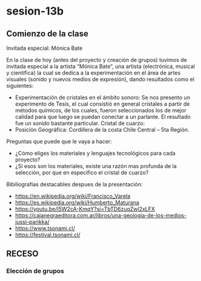 # sesion-13b
## Comienzo de la clase 
Invitada especial: Mónica Bate

En la clase de hoy (antes del proyecto y creación de grupos) tuvimos de invitada especial a la artista “Mónica Bate”, una artista (electrónica, musical y científica) la cual se dedica a la experimentación en el área de artes visuales (sonido y nuevos medios de expresión), dando resultados como el siguientes:
-	Experimentación de cristales en el ámbito sonoro: Se nos presento un experimento de Tesis, el cual consistió en general cristales a partir de métodos químicos, de los cuales, fueron seleccionados los de mejor calidad para que luego se puedan conectar a un parlante. El resultado fue un sonido bastante particular.
Cristal de cuarzo:
-	Posición Geográfica: Cordillera de la costa Chile Central – 5ta Región.


Preguntas que puede que le vaya a hacer:

-	¿Cómo eliges los materiales y lenguajes tecnológicos para cada proyecto?
-	¿Si esos son los materiales, existe una razón mas profunda de la selección, por que en especifico el cristal de cuarzo?

Bibiliografías destacables despues de la presentación:

- https://en.wikipedia.org/wiki/Francisco_Varela
- https://es.wikipedia.org/wiki/Humberto_Maturana
- https://youtu.be/I5W2cA-KmqY?si=TbTD6zuqZwl2xLFX
- https://cajanegraeditora.com.ar/libros/una-geologia-de-los-medios-jussi-parikka/
- https://www.tsonami.cl/
- https://festival.tsonami.cl/


## RECESO

### Elección de grupos

